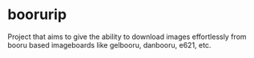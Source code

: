 boorurip
========

Project that aims to give the ability to download images effortlessly from booru based imageboards like gelbooru, danbooru, e621, etc.

